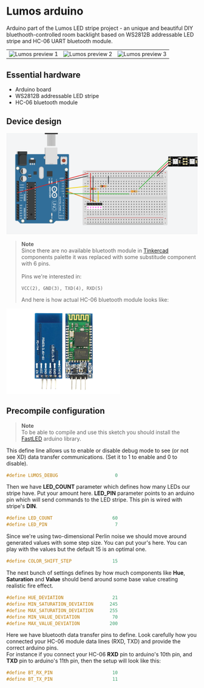 # Lumos arduino

Arduino part of the Lumos LED stripe project - an unique and beautiful DIY bluethooth-controlled room backlight based on WS2812B addressable LED stripe and HC-06 UART bluetooth module.

| | | |
|-|-|-|
| ![Lumos preview 1](assets/lumos-preview-violet.gif) | ![Lumos preview 2](assets/lumos-preview-green.gif) | ![Lumos preview 3](assets/lumos-preview-orange.gif) |

## Essential hardware
* Arduino board
* WS2812B addressable LED stripe
* HC-06 bluetooth module

## Device design
![Device scheme](assets/device-design.png)

> **Note** <br/>
> Since there are no available bluetooth module in [Tinkercad](https://www.tinkercad.com/) components palette it was replaced with some
substitude component with 6 pins. <br/><br/>
Pins we're interested in:<br/>
>```
> VCC(2), GND(3), TXD(4), RXD(5)
>```
>And here is how actual HC-06 bluetooth module looks like:<br/>
<img src="assets/hc-06-bt-module.png" width="300">

## Precompile configuration

> **Note**<br/>
To be able to compile and use this sketch you should install the [FastLED](https://github.com/FastLED/FastLED) arduino library.

This define line allows us to enable or disable debug mode to see (or not see XD) data transfer communications. (Set it to 1 to enable and 0 to disable).

```c++
#define LUMOS_DEBUG                     0
```

Then we have **LED_COUNT** parameter which defines how many LEDs our stripe have. Put your amount here. **LED_PIN** parameter points to an arduino pin which will send commands to the LED stripe. This pin is wired with stripe's **DIN**.

```c++
#define LED_COUNT                      60
#define LED_PIN                         7
```

Since we're using two-dimensional Perlin noise we should move around generated values with some step size. You can put your's here. You can play with the values but the default 15 is an optimal one.

```c++
#define COLOR_SHIFT_STEP               15
```

The next bunch of settings defines by how much components like **Hue**, **Saturation** and **Value** should bend around some base value creating realistic fire effect.

```c++
#define HUE_DEVIATION                  21
#define MIN_SATURATION_DEVIATION      245
#define MAX_SATURATION_DEVIATION      255
#define MIN_VALUE_DEVIATION            70
#define MAX_VALUE_DEVIATION           200
```

Here we have bluetooth data transfer pins to define. Look carefully how you connected your HC-06 module data lines (RXD, TXD) and provide the correct arduino pins. <br/>
For instance if you connect your HC-06 **RXD** pin to arduino's 10th pin, and **TXD** pin to arduino's 11th pin, then the setup will look like this:

```c++
#define BT_RX_PIN                      10
#define BT_TX_PIN                      11
```